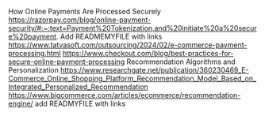 How Online Payments Are Processed Securely
https://razorpay.com/blog/online-payment-security/#:~:text=Payment%20Tokenization,and%20initiate%20a%20secure%20payment.
Add READMEMYFILE with links
https://www.tatvasoft.com/outsourcing/2024/02/e-commerce-payment-processing.html
https://www.checkout.com/blog/best-practices-for-secure-online-payment-processing
Recommendation Algorithms and Personalization
https://www.researchgate.net/publication/360230469_E-Commerce_Online_Shopping_Platform_Recommendation_Model_Based_on_Integrated_Personalized_Recommendation
https://www.bigcommerce.com/articles/ecommerce/recommendation-engine/
add READMYFILE with links
